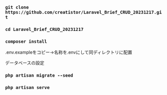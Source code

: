 ### `git clone https://github.com/creatistor/Laravel_Brief_CRUD_20231217.git`
### `cd Laravel_Brief_CRUD_20231217`
### `composer install`
.env.exampleをコピー→名称を.envにして同ディレクトリに配置


データベースの設定
### `php artisan migrate --seed`
### `php artisan serve`
